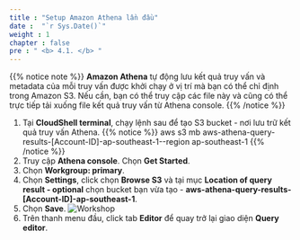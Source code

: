 ```yaml
---
title : "Setup Amazon Athena lần đầu"
date :  "`r Sys.Date()`" 
weight : 1 
chapter : false
pre : " <b> 4.1. </b> "
---
```

{{% notice note %}}
**Amazon Athena** tự động lưu kết quả truy vấn và metadata của mỗi truy vấn được khởi chạy ở vị trí mà bạn có thể chỉ định trong Amazon S3. Nếu cần, bạn có thể truy cập các file này và cũng có thể trực tiếp tải xuống file kết quả truy vấn từ Athena console.
{{% /notice %}}

1. Tại **CloudShell terminal**, chạy lệnh sau để tạo S3 bucket - nơi lưu trữ kết quả truy vấn Athena.
    {{% notice %}}
    aws s3 mb aws-athena-query-results-[Account-ID]-ap-southeast-1--region ap-southeast-1
    {{% /notice %}}
2. Truy cập **Athena console**. Chọn **Get Started**.
3. Chọn **Workgroup: primary**.
4. Chọn **Settings**, click chọn **Browse S3** và tại mục **Location of query result - optional** chọn bucket bạn vừa tạo - **aws-athena-query-results-[Account-ID]-ap-southeast-1**.
5. Chọn **Save**.
![Workshop](/images/4-exploring-data/athena-01.png)
6. Trên thanh menu đầu, click tab **Editor** để quay trở lại giao diện **Query editor**.
